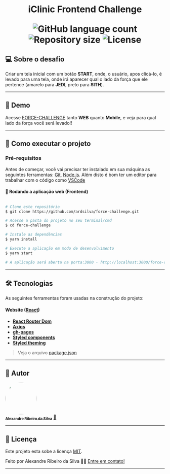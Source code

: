 
 <h1 align="center">
    iClinic Frontend Challenge
<p align="center">
  <img alt="GitHub language count" src="https://img.shields.io/badge/languages-3-green">
  <img alt="Repository size" src="https://img.shields.io/badge/repo--size-1.10MB-blue">
   <img alt="License" src=" https://img.shields.io/badge/license-MIT-yellow">
</p>
</h1>


## 💻 Sobre o desafio

Criar um tela inicial com um botão **START**, onde, o usuário, apos clicá-lo, é levado para uma tela, onde irá aparecer qual o lado da força que ele pertence (amarelo para **JEDI**, preto para **SITH**).

---


## 🎨 Demo

Acesse [FORCE-CHALLENGE](https://ardsilva.github.io/force-challenge) tanto **WEB** quanto **Mobile**, e veja para qual lado da força você será levado!!



---

## 🚀 Como executar o projeto

### Pré-requisitos

Antes de começar, você vai precisar ter instalado em sua máquina as seguintes ferramentas:
[Git](https://git-scm.com), [Node.js](https://nodejs.org/en/). 
Além disto é bom ter um editor para trabalhar com o código como [VSCode](https://code.visualstudio.com/)

#### 🧭 Rodando a aplicação web (Frontend)

```bash

# Clone este repositório
$ git clone https://github.com/ardsilva/force-challenge.git

# Acesse a pasta do projeto no seu terminal/cmd
$ cd force-challenge

# Instale as dependências
$ yarn install

# Execute a aplicação em modo de desenvolvimento
$ yarn start

# A aplicação será aberta na porta:3000 - http://localhost:3000/force-challenge
```

---

## 🛠 Tecnologias

As seguintes ferramentas foram usadas na construção do projeto:

#### **Website**  ([React](https://reactjs.org/))

-   **[React Router Dom](https://github.com/ReactTraining/react-router/tree/master/packages/react-router-dom)**
-   **[Axios](https://github.com/axios/axios)**
-   **[gh-pages](https://www.npmjs.com/package/gh-pages)**
-   **[Styled components](https://www.styled-components.com/)**
-   **[Styled theming](https://www.npmjs.com/package/styled-theming)**

> Veja o arquivo  [package.json](https://github.com/ardsilva/force-challenge/blob/master/package.json)

---

## 🦸 Autor

<a href="https://github.com/ardsilva">
 <img style="border-radius: 50%;" src="https://avatars.githubusercontent.com/u/3215587?v=4" width="100px;" alt=""/>
 <br />
 <sub><b>Alexandre Ribeiro da Silva</b></sub></a> <a href="https://github.com/ardsilva" title="Github">🚀</a>
 <br />

---

## 📝 Licença

Este projeto esta sobe a licença [MIT](./LICENSE).

Feito por Alexandre Ribeiro da Silva 👋🏽 [Entre em contato!](https://www.linkedin.com/in/ardsilva87/)

---
